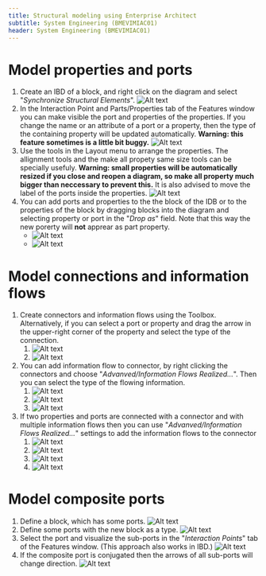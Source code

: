 ```yaml
---
title: Structural modeling using Enterprise Architect
subtitle: System Engineering (BMEVIMIAC01)
header: System Engineering (BMEVIMIAC01)
---
```



# Model properties and ports

1. Create an IBD of a block, and right click on the diagram and select "*Synchronize Structural Elements*".
![Alt text](figs/ea-structure-modeling/image.png) 
1. In the Interaction Point and Parts/Properties tab of the Features window you can make visible the port and properties of the properties. If you change the name or an attribute of a port or a property, then the type of the containing property will be updated automatically. **Warning: this feature sometimes is a little bit buggy.** 
![Alt text](figs/ea-structure-modeling/image-1.png)
1. Use the tools in the Layout menu to arrange the properties. The allignment tools and the make all propety same size tools can be specially usefuly. **Warning: small properties will be automatically resized if you close and reopen a diagram, so make all property much bigger than neccessary to prevent this.**  It is also advised to move the label of the ports inside the properties.
![Alt text](figs/ea-structure-modeling/image-2.png)
1. You can add ports and properties to the the block of the IDB or to the properties of the block by dragging blocks into the diagram and selecting property or port in the "*Drop as*" field. Note that this way the new porerty will **not** apprear as part property.
   - ![Alt text](figs/ea-structure-modeling/image-16.png)
   - ![Alt text](figs/ea-structure-modeling/image-17.png)


# Model connections and information flows

1. Create connectors and information flows using the Toolbox. Alternatively, if you can select a port or property and drag the arrow in the upper-right corner of the property and select the type of the connection.
   1. ![Alt text](figs/ea-structure-modeling/image-3.png)
   2. ![Alt text](figs/ea-structure-modeling/image-4.png)
1. You can add information flow to connector, by right clicking the connectors and choose "*Advanved/Information Flows Realized...*". Then you can select the type of the flowing information.
   1. ![Alt text](figs/ea-structure-modeling/image-5.png)
   2. ![Alt text](figs/ea-structure-modeling/image-6.png)
   3. ![Alt text](figs/ea-structure-modeling/image-7.png)
2. If two properties and ports are connected with a connector and with multiple information flows then you can use "*Advanved/Information Flows Realized...*" settings to add the information flows to the connector
   1. ![Alt text](figs/ea-structure-modeling/image-8.png)
   1. ![Alt text](figs/ea-structure-modeling/image-9.png)
   2. ![Alt text](figs/ea-structure-modeling/image-10.png)
   3. ![Alt text](figs/ea-structure-modeling/image-11.png)

# Model composite ports

1. Define a block, which has some ports.
![Alt text](figs/ea-structure-modeling/image-12.png)
1. Define some ports with the new block as a type.
![Alt text](figs/ea-structure-modeling/image-13.png)
1. Select the port and visualize the sub-ports in the "*Interaction Points*" tab of the Features window. (This approach also works in IBD.)
![Alt text](figs/ea-structure-modeling/image-14.png)
1. If the composite port is conjugated then the arrows of all sub-ports will change direction.
![Alt text](figs/ea-structure-modeling/image-15.png)



